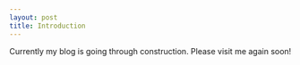 ```yaml
---
layout: post
title: Introduction
---
```


Currently my blog is going through construction. Please visit me again soon!
